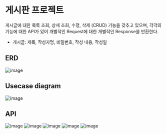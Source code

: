 # 게시판 프로젝트

게시글에 대한 목록 조회, 상세 조회, 수정, 삭제 (CRUD) 기능을 갖추고 있으며,
각각의 기능에 대한 API가 있어 개별적인 Request에 대한 개별적인 Response를 반환한다.

- 게시글: 제목, 작성자명, 비밀번호, 작성 내용, 작성일


## ERD

![image](https://github.com/k-jaehyun/Board/assets/70873780/6c8c4cd1-4a43-452b-b549-da0d4db44970)

## Usecase diagram

![image](https://github.com/k-jaehyun/Board/assets/70873780/04018265-001d-49b0-a894-ceab38e7df00)

## API

![image](https://github.com/k-jaehyun/Board/assets/70873780/21bea051-4c25-4051-9c26-a1078577799f)
![image](https://github.com/k-jaehyun/Board/assets/70873780/a9a66f94-61b1-4116-b8e0-3c608270e5f7)
![image](https://github.com/k-jaehyun/Board/assets/70873780/c2dc585e-196e-4cde-81bd-8c1eb9e069e5)
![image](https://github.com/k-jaehyun/Board/assets/70873780/9c2202a3-844d-4225-9c62-9aaca4d498fd)
![image](https://github.com/k-jaehyun/Board/assets/70873780/14597f5e-4bc3-4a77-9ee7-4208ec40c343)

